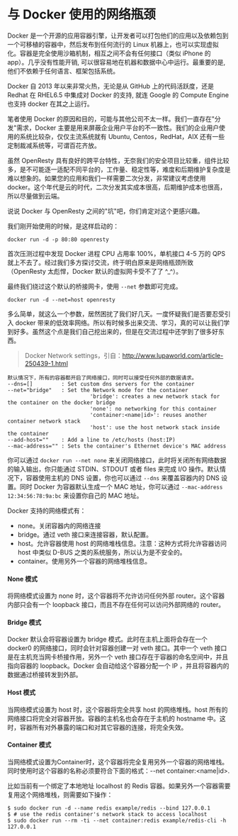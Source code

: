# 与 Docker 使用的网络瓶颈

Docker 是一个开源的应用容器引擎，让开发者可以打包他们的应用以及依赖包到一个可移植的容器中，然后发布到任何流行的 Linux 机器上，也可以实现虚拟化。容器是完全使用沙箱机制，相互之间不会有任何接口（类似 iPhone 的 app）。几乎没有性能开销, 可以很容易地在机器和数据中心中运行。最重要的是, 他们不依赖于任何语言、框架包括系统。

Docker 自 2013 年以来非常火热，无论是从 GitHub 上的代码活跃度，还是 Redhat 在 RHEL6.5 中集成对 Docker 的支持, 就连 Google 的 Compute Engine 也支持 docker 在其之上运行。

笔者使用 Docker 的原因和目的，可能与其他公司不太一样。我们一直存在"分发"需求，Docker 主要是用来屏蔽企业用户平台的不一致性。我们的企业用户使用的系统比较杂，仅仅主流系统就有 Ubuntu, Centos，RedHat，AIX 还有一些定制裁减系统等，可谓百花齐放。

虽然 OpenResty 具有良好的跨平台特性，无奈我们的安全项目比较重，组件比较多，是不可能逐一适配不同平台的，工作量、稳定性等，难度和后期维护复杂度是难以想象的。如果您的应用和我们一样需要二次分发，非常建议考虑使用 docker。这个年代是云的时代，二次分发其实成本很高，后期维护成本也很高，所以尽量做到云端。

说说 Docker 与 OpenResty 之间的"坑"吧，你们肯定对这个更感兴趣。

我们刚开始使用的时候，是这样启动的：

```
docker run -d -p 80:80 openresty
```

首次压测过程中发现 Docker 进程 CPU 占用率 100%，单机接口 4-5 万的 QPS 就上不去了。经过我们多方探讨交流，终于明白原来是网络瓶颈所致（OpenResty 太彪悍，Docker 默认的虚拟网卡受不了了 ^_^）。

最终我们绕过这个默认的桥接网卡，使用 `--net` 参数即可完成。

```
docker run -d --net=host openresty
```

多么简单，就这么一个参数，居然困扰了我们好几天。一度怀疑我们是否要忍受引入 docker 带来的低效率网络。所以有时候多出来交流、学习，真的可以让我们学到好多。虽然这个点是我们自己挖出来的，但是在交流过程中还学到了很多好东西。

> Docker Network settings，引自：http://www.lupaworld.com/article-250439-1.html

```
默认情况下，所有的容器都开启了网络接口，同时可以接受任何外部的数据请求。
--dns=[]         : Set custom dns servers for the container
--net="bridge"   : Set the Network mode for the container
                          'bridge': creates a new network stack for the container on the docker bridge
                          'none': no networking for this container
                          'container:<name|id>': reuses another container network stack
                          'host': use the host network stack inside the container
--add-host=""    : Add a line to /etc/hosts (host:IP)
--mac-address="" : Sets the container's Ethernet device's MAC address
```


你可以通过 `docker run --net none` 来关闭网络接口，此时将关闭所有网络数据的输入输出，你只能通过 STDIN、STDOUT 或者 files 来完成 I/O 操作。默认情况下，容器使用主机的 DNS 设置，你也可以通过 `--dns` 来覆盖容器内的 DNS 设置。同时 Docker 为容器默认生成一个 MAC 地址，你可以通过 `--mac-address 12:34:56:78:9a:bc` 来设置你自己的 MAC 地址。

Docker 支持的网络模式有：

* none。关闭容器内的网络连接
* bridge。通过 veth 接口来连接容器，默认配置。
* host。允许容器使用 host 的网络堆栈信息。注意：这种方式将允许容器访问 host 中类似 D-BUS 之类的系统服务，所以认为是不安全的。
* container。使用另外一个容器的网络堆栈信息。　　

#### None 模式

将网络模式设置为 none 时，这个容器将不允许访问任何外部 router。这个容器内部只会有一个 loopback 接口，而且不存在任何可以访问外部网络的 router。

#### Bridge 模式

Docker 默认会将容器设置为 bridge 模式。此时在主机上面将会存在一个 docker0 的网络接口，同时会针对容器创建一对 veth 接口。其中一个 veth 接口是在主机充当网卡桥接作用，另外一个 veth 接口存在于容器的命名空间中，并且指向容器的 loopback。Docker 会自动给这个容器分配一个 IP ，并且将容器内的数据通过桥接转发到外部。

#### Host 模式

当网络模式设置为 host 时，这个容器将完全共享 host 的网络堆栈。host 所有的网络接口将完全对容器开放。容器的主机名也会存在于主机的 hostname 中。这时，容器所有对外暴露的端口和对其它容器的连接，将完全失效。

#### Container 模式

当网络模式设置为Container时，这个容器将完全复用另外一个容器的网络堆栈。同时使用时这个容器的名称必须要符合下面的格式：--net container:<name|id>.

比如当前有一个绑定了本地地址 localhost 的 Redis 容器。如果另外一个容器需要复用这个网络堆栈，则需要如下操作：

```
$ sudo docker run -d --name redis example/redis --bind 127.0.0.1
$ # use the redis container's network stack to access localhost
$ sudo docker run --rm -ti --net container:redis example/redis-cli -h 127.0.0.1
```

